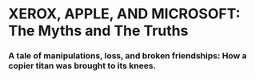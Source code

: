 # XEROX, APPLE, AND MICROSOFT: The Myths and The Truths


### A tale of manipulations, loss, and broken friendships: How a copier titan was brought to its knees.

